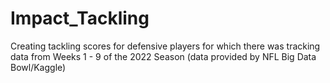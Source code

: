 # Impact_Tackling
Creating tackling scores for defensive players for which there was tracking data from Weeks 1 - 9 of the 2022 Season (data provided by NFL Big Data Bowl/Kaggle)
